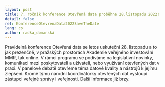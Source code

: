 ```yaml
---
layout: post
title: 7. ročník konference Otevřená data proběhne 28.listopadu 2022!
detail: false
ref: KonferenceOtevrenaData2022SaveTheDate
lang: cs
author: radka_domanská
---
```


Pravidelná konference Otevřená data se letos uskuteční 28. listopadu a to jak prezenčně, v pražských prostorách Akademie veřejného investování MMR, tak online. 
V rámci programu se podíváme na legislativní novinky, komunikaci mezi poskytovateli a uživateli, nebo využívání otevřených dat v praxi. 
V panelové debatě otevřeme téma datové kvality a nástrojů k jejímu zlepšení. 
Kromě týmu národní koordinátorky otevřených dat vystoupí zástupci veřejné správy i veřejnosti. 
Další informace již brzy.
